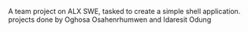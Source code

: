 A team project on ALX SWE, tasked to create a simple shell application.
projects done by Oghosa Osahenrhumwen and Idaresit Odung
